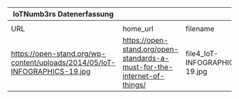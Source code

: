 |IoTNumb3rs Datenerfassung|||||||||||
| ---- | ---- | ---- | ---- | ---- | ---- | ---- | ---- | ---- | ---- | ---- |
||||||||||||
|URL|home_url|filename|device_class|device_count|market_class|market_volume|prognosis_year|publication_year|authorship_class|Dropbox folder|
|https://open-stand.org/wp-content/uploads/2014/05/IoT-INFOGRAPHICS-19.jpg|https://open-stand.org/open-standards-a-must-for-the-internet-of-things/|file4_IoT-INFOGRAPHICS-19.jpg|generic IoT|36400000000|||2022|2014|Blogger|MariaMarg/20190113-1500|
